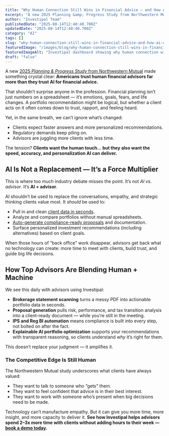 ```yaml
---
title: "Why Human Connection Still Wins in Financial Advice — and How AI Can Strengthen It"
excerpt: "A new 2025 Planning &amp; Progress Study from Northwestern Mutual made something crystal clear: Americans trust human financial advisors far more than they trust AI for financial."
author: "Investipal Team"
publishedDate: "2025-08-14T12:40:40.700Z"
updatedDate: "2025-08-14T12:40:40.700Z"
category: "AI"
tags: []
slug: "why-human-connection-still-wins-in-financial-advice-and-how-ai-can-strengthen-it"
featuredImage: "/images/blog/why-human-connection-still-wins-in-financial-advice----and-how-ai-can-strengthen-it__689dd948fb9196c898015460_689b4ba64be7c5a8f32b99c5_The_2520High_2520Cost_2520of_2520Disconnected_2520Systems_2520in_2520Wealth_2520Management_2520_6_.png"
featuredImageAlt: "Investipal dashboard showing why human connection wins in financial advice with AI support"
draft: "false"
---
```

<p id="">A new <a rel="noopener noreferrer" target="_blank" href="https://news.northwesternmutual.com/2025-08-05-Human-Connection-Over-Machines-Americans-Trust-Advisors-More-Than-AI-for-Financial-Advice,-Finds-Northwestern-Mutuals-2025-Planning-Progress-Study">2025 <em id="">Planning &amp; Progress Study</em> from Northwestern Mutual</a> made something crystal clear:<strong id=""> Americans trust human financial advisors far more than they trust AI for financial advice.</strong></p><p id="">That shouldn’t surprise anyone in the profession. Financial planning isn’t just numbers on a spreadsheet — it’s emotions, goals, fears, and life changes. A portfolio recommendation might be logical, but whether a client acts on it often comes down to trust, rapport, and feeling heard.</p><p id="">Yet, in the same breath, we can’t ignore what’s changed:</p><ul id=""><li>Clients expect faster answers and more personalized recommendations.</li><li>Regulatory demands keep piling on.</li><li>Advisors are juggling more clients with less time.</li></ul><p id="">The tension? <strong id="">Clients want the human touch… but they also want the speed, accuracy, and personalization AI can deliver.</strong></p><h2 id=""><strong id="">AI Is Not a Replacement — It’s a Force Multiplier</strong></h2><p id="">This is where too much industry debate misses the point. It’s not <em id="">AI vs. advisor</em>. It’s <strong id="">AI + advisor</strong>.</p><p id="">AI shouldn’t be used to replace the conversations, empathy, and strategic thinking clients value most. It <em id="">should</em> be used to:</p><ul id=""><li>Pull in and clean <a href="/features/automated-statement-scanner">client data in seconds</a>.</li><li>Analyze and compare portfolios without manual spreadsheets.</li><li><a href="/blog/how-to-use-ai-for-personalized-investment-proposal-generation-a-practical-guide">Auto-generate compliance-ready proposals</a> and documentation.</li><li>Surface personalized investment recommendations (including alternatives) based on client goals.</li></ul><p id="">When those hours of “back office” work disappear, advisors get back what no technology can create: more time to meet with clients, build trust, and guide big life decisions.</p><h2 id=""><strong id="">How Top Advisors Are Blending Human + Machine</strong></h2><p id="">We see this daily with advisors using Investipal:</p><ul id=""><li><strong id="">Brokerage statement scanning</strong> turns a messy PDF into actionable portfolio data in seconds.</li><li><strong id="">Proposal generation</strong> pulls risk, performance, and tax transition analysis into a client-ready document — while you’re still in the meeting.</li><li><strong id="">IPS and Reg BI automation</strong> means compliance is built into every step, not bolted on after the fact.</li><li><strong id="">Explainable AI portfolio optimization</strong> supports your recommendations with transparent reasoning, so clients understand <em id="">why</em> it’s right for them.</li></ul><p id="">This doesn’t replace your judgment — it amplifies it.</p><h3 id=""><strong id="">The Competitive Edge Is Still Human</strong></h3><p id="">The Northwestern Mutual study underscores what clients have always valued:</p><ul id=""><li>They want to talk to someone who “gets” them.</li><li>They want to feel confident that advice is in their best interest.</li><li>They want to work with someone who’s present when big decisions need to be made.</li></ul><p id="">Technology can’t manufacture empathy. But it can give you more time, more insight, and more capacity to deliver it. <strong id="">See how Investipal helps advisors spend 2–3x more time with clients without adding hours to their week — </strong><a href="/book-a-demo"><strong id="">book a demo today</strong></a><strong id="">.</strong></p>